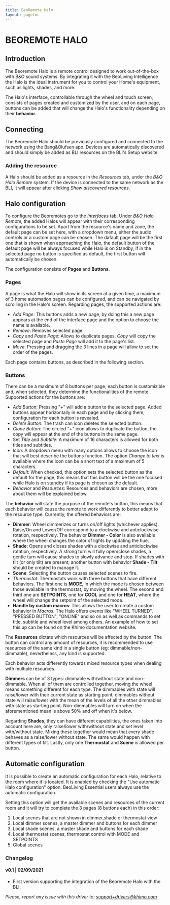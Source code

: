 ```yaml
---
title: BeoRemote Halo
layout: pagetoc
---
```


# BEOREMOTE HALO

## Introduction 
The Beoremote Halo is a remote control designed to work out-of-the-box with B&O sound systems. By integrating it with the BeoLiving Intelligence the Halo is the ideal instrument for you to control your Home's equipment, such as lights, shades, and more.

The Halo's interface, controllable through the wheel and touch screen, consists of pages created and customized by the user, and on each page, buttons can be added that will change the Halo's functionality depending on their **behavior**.

## Connecting

The Beoremote Halo should be previously configured and connected to the network using the Bang&Olufsen app. Devices are automatically discovered and should simply be added as BLI resources on the BLI's Setup website.

### Adding the resource
A Halo should be added as a resource in the *Resources* tab, under the *B&O Halo Remote* system. If the device is connected to the same network as the BLI, it will appear after clicking *Show discovered resources*.

## Halo configuration
To configure the Beoremotes go to the *Interfaces* tab. Under *B&O Halo Remote*, the added Halos will appear with their corresponding configurations to be set. Apart from the resource's name and zone, the default page can be set here, with a dropdown menu, either the audio controls or a custom page can be chosen. The dafault page will be the first one that is shown when approaching the Halo, the default button of the default page will be always focused while Halo is on Standby, if in the selected page no button is specified as default, the first button will automatically be chosen.

The configuration consists of **Pages** and **Buttons**.

### Pages
A page is what the Halo will show in its screen at a given time, a maximum of 3 home automation pages can be configured, and can be navigated by scrolling in the Halo's screen. Regarding pages, the supported actions are:

 - *Add Page*: This buttons adds a new page, by doing this a new page appears at the end of the interface page and the option to choose the name is available.
 - *Remove*: Removes selected page.
 - *Copy* and *Paste Page*: Allows to duplicate pages, *Copy* will copy the selected page and *Paste Page* will add it to the page's list.
 - *Move*: Pressing and dragging the 3 lines in a page will allow to set the order of the pages.

Each page contains buttons, as described in the following section.

### Buttons
There can be a maximum of 8 buttons per page, each button is customizible and, when selected, they determine the functionalities of the remote. Supported actions for the buttons are:

 - *Add Button*: Pressing "+" will add a button to the selected page. Added buttons appear horizontally in each page and by clicking them, configuration for each button is revealed.
 - *Delete Button*: The trash can icon deletes the selected button.
 - *Clone Button*: The circled "+" icon allows to duplicate the button, the copy will appear at the end of the buttons in the same page.
 - Set *Title* and *Subtitle*: A maximum of 16 characters is allowed for both titles and subtitles.
 - *Icon*: A dropdown menu with many options allows to choose the icon that will best describe the buttons function. The option *Change to text* is available where the icon can be a short text of a maximum of 5 characters.
 - *Default*: When checked, this option sets the selected button as the default for the page, this means that this button will be the one focused while Halo is on standby if its page is chosen as the default.
 - *Behavior* and *Resources*: Resources and behaviors are chosen, more about them will be explained below.

The **behavior** will state the purpose of the remote's button, this means that each behavior will cause the remote to work differently to better adapt to the resource type. Currently, the offered behaviors are:

 - **Dimmer**: Wheel dimmerizes or turns on/off lights (whichever applies). Raise/On and Lower/Off correspond to a clockwise and anticlockwise rotation, respectively. The behavior **Dimmer - Color** is also available where the wheel changes the color of lights by updating the hue.
 - **Shade**: Opens and closes shades with a clockwise and anticlockwise rotation, respectively. A strong turn will fully open/close shades, a gentle turn will cause shades to slowly advance and stop. If shades with tilt (or only tilt) are present, another button with behavior **Shade - Tilt** should be created to manage it.
 - **Scene**: Selecting the button causes selected scenes to fire.
 - *Thermostat*: Thermostats work with three buttons that have different behaviors. The first one is **MODE**, in which the mode is chosen between those available in the thermostat, by moving the wheel. The second and third one are **SETPOINTS**, one for **COOL** and one for **HEAT**, where the wheel will change the setpoint of the selected mode.
 - **Handle by custom macros**: This allows the user to create a custom behavior in *Macros*. The Halo offers events like "WHEEL TURNED", "PRESSED BUTTON", "ONLINE" and so on as well as commands to set title, subtitle and wheel level among others. An example of how to set this up can be found on the Khimo documentation website.

The **Resources** dictate which resources will be affected by the button. The button can control any amount of resources, it is recommended to use resources of the same kind in a single button (eg: dimmable/non-dimmable), nevertheless, any kind is supported. 

Each behavior acts differently towards mixed resource types when dealing with multiple resources.

**Dimmers** can be of 3 types: dimmable with/without state and non-dimmable. When all of them are controlled together, moving the wheel means something different for each type. The dimmables with state will raise/lower with their current state as starting point, dimmables without state will raise/lower with the mean of the levels of all the other dimmables with state as starting point. Non-dimmables will turn on when the aforementioned mean is above 50% and off when it's below.

Regarding **Shades**, they can have different capabilities, the ones taken into account here are, only raise/lower with/without state and set level with/without state. Mixing these together would mean that every shade behaves as a raise/lower without state. The same would happen with different types of tilt. Lastly, only one **Thermostat** and **Scene** is allowed per button.

## Automatic configuration

It is possible to create an automatic configuration for each Halo, relative to the room where it is located. It is enabled by checking the "Use automatic Halo configuration" option. BeoLiving Essential users always use the automatic configuration. 

Setting this option will get the available scenes and resources of the current room and it will try to complete the 3 pages (8 buttons each) in this order:

1. Local scenes that are not shown in dimmer,shade or thermostat view
2. Local dimmer scenes, a master dimmer and buttons for each dimmer
3. Local shade scenes, a master shade and buttons for each shade
4. Local thermostat scenes, thermostat control with MODE and SETPOINTS
5. Global scenes


### Changelog

#### v0.1 | 02/09/2021
 - First version supporting the integration of the Beoremote Halo with the BLI.

*Please, report any issue with this driver to: support+drivers@khimo.com*
